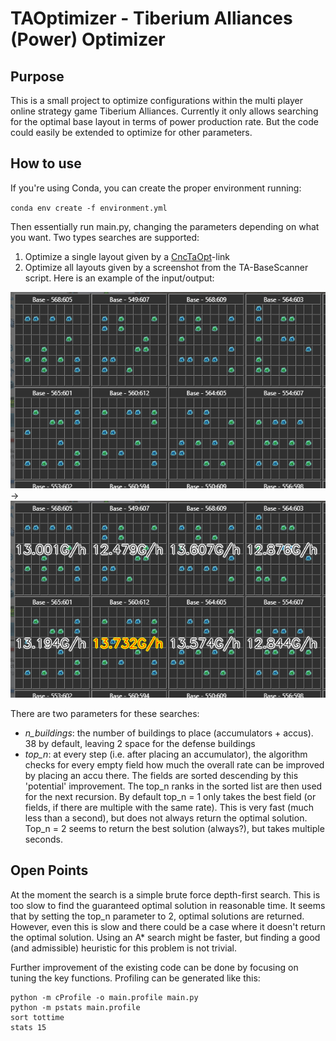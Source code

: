 # TAOptimizer - Tiberium Alliances (Power) Optimizer

## Purpose
This is a small project to optimize configurations within the multi player online strategy game Tiberium Alliances.
Currently it only allows searching for the optimal base layout in terms of power production rate. But the code could easily be extended to optimize for other parameters.

## How to use
If you're using Conda, you can create the proper environment running:

`conda env create -f environment.yml`

Then essentially run main.py, changing the parameters depending on what you want.
Two types searches are supported:

1) Optimize a single layout given by a [CncTaOpt](https://www.cnctaopt.com/)-link
2) Optimize all layouts given by a screenshot from the TA-BaseScanner script. Here is an example of the input/output:

![source image](./sample_layouts.png "source")
->
![resulting image](./sample_layouts_out.png "target")

There are two parameters for these searches:

- *n_buildings*: the number of buildings to place (accumulators + accus). 38 by default, leaving 2 space for the defense buildings
- *top_n*: at every step (i.e. after placing an accumulator), the algorithm checks for every empty field how much the overall rate can be improved by placing an accu there. The fields are sorted descending by this 'potential' improvement. The top_n ranks in the sorted list are then used for the next recursion. By default top_n = 1 only takes the best field (or fields, if there are multiple with the same rate). This is very fast (much less than a second), but does not always return the optimal solution. Top_n = 2 seems to return the best solution (always?), but takes multiple seconds.

## Open Points
At the moment the search is a simple brute force depth-first search. This is too slow to find the guaranteed optimal solution in reasonable time. It seems that by setting the top_n parameter to 2, optimal solutions are returned. However, even this is slow and there could be a case where it doesn't return the optimal solution. Using an A* search might be faster, but finding a good (and admissible) heuristic for this problem is not trivial.

Further improvement of the existing code can be done by focusing on tuning the key functions. 
Profiling can be generated like this:

````
python -m cProfile -o main.profile main.py
python -m pstats main.profile
sort tottime
stats 15
````